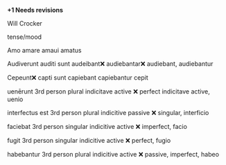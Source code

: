 **+1 Needs revisions**

Will Crocker

tense/mood 

Amo amare amaui amatus

Audiverunt auditi sunt audeibant❌ audiebantar❌ 
audiebant, audiebantur

Cepeunt❌ capti sunt capiebant capiebantur
cepit

uenērunt 3rd person plural indicitave active  ❌
perfect indicitave active, uenio

interfectus est 3rd person plural indicitive passive  ❌
singular, interficio

faciebat 3rd person singular indicitive active  ❌
imperfect, facio

fugit 3rd person singular indicitive active  ❌
perfect, fugio

habebantur 3rd person plural indicitive active  ❌
passive, imperfect, habeo
